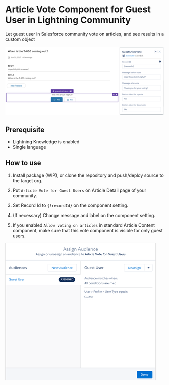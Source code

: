 # Article Vote Component for Guest User in Lightning Community

Let guest user in Salesforce community vote on articles, and see results in a custom object

![](img/screenshot.png)

## Prerequisite

-   Lightning Knowledge is enabled
-   Single language

## How to use

1. Install package (WIP), or clone the repository and push/deploy source to the target org.

2. Put `Article Vote for Guest Users` on Article Detail page of your community.

3. Set Record Id to `{!recordId}` on the component setting.

4. (If necessary) Change message and label on the component setting.

5. If you enabled `Allow voting on articles` in standard Article Content component, make sure that this vote component is visible for only guest users.

![](img/assign-audience.png)

